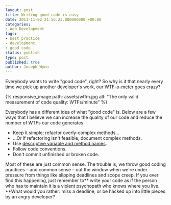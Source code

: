 ```yaml
---
layout: post
title: Writing good code is easy
date: 2011-11-02 21:56:23.000000000 +00:00
categories:
- Web Development
tags:
- best practice
- development
- good code
status: publish
type: post
published: true
author: Joseph Wynn
---
```


Everybody wants to write "good code", right? So why is it that nearly every time we pick up another developer's work, our [WTF-o-meter](http://www.osnews.com/story/19266/WTFs_m) goes crazy?

{% responsive_image path: assets/wtfm.jpg alt: "The only valid measurement of code quality: WTFs/minute" %}

Everybody has a different idea of what "good code" is. Below are a few ways that I believe we can increase the quality of our code and reduce the number of WTFs our code generates.

*   Keep it simple; refactor overly-complex methods...
*   ...Or if refactoring isn't feasible, document complex methods.
*   Use [descriptive variable and method names](http://xunitpatterns.com/Intent%20Revealing%20Name.html).
*   Follow code conventions.
*   Don't commit unfinished or broken code.

Most of these are just common sense. The trouble is, we throw good coding practices – and common sense – out the window when we're under pressure from things like slipping deadlines and scope creep. If you ever find this happening, just remember to** write your code as if the person who has to maintain it is a violent psychopath who knows where you live. **What would you rather: miss a deadline, or be hacked up into little pieces by an angry developer?
